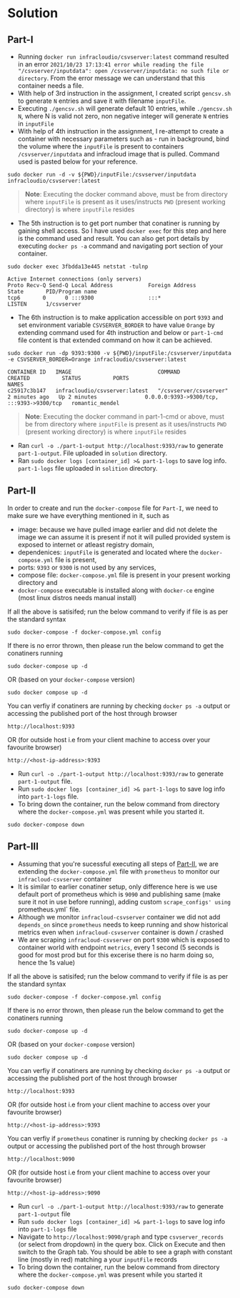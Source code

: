 # Solution

## Part-I

- Running `docker run infracloudio/csvserver:latest` command resulted in an error `2021/10/23 17:13:41 error while reading the file "/csvserver/inputdata": open /csvserver/inputdata: no such file or directory`. From the error message we can understand that this container needs a file.
- With help of 3rd instruction in the assignment, I created script `gencsv.sh` to generate `N` entries and save it with filename `inputFile`.
- Executing `./gencsv.sh` will generate default 10 entries, while `./gencsv.sh N`, where N is valid not zero, non negative integer will generate `N` entries in `inputFile`
- With help of 4th instruction in the assignment, I re-attempt to create a container with necessary parameters such as - run in background, bind the volume where the `inputFile` is present to containers `/csvserver/inputdata` and infracloud image that is pulled. Command used is pasted below for your reference.

```console
sudo docker run -d -v ${PWD}/inputFile:/csvserver/inputdata infracloudio/csvserver:latest
```
> **Note**: Executing the docker command above, must be from directory where `inputFile` is present as it uses/instructs `PWD` (present working directory) is where `inputFile` resides
- The 5th instruction is to get port number that conatiner is running by gaining shell access. So I have used `docker exec` for this step and here is the command used and result. You can also get port details by executing `docker ps -a` command and navigating port section of your container.

```console
sudo docker exec 3fbdda13e445 netstat -tulnp
```
```console
Active Internet connections (only servers)
Proto Recv-Q Send-Q Local Address           Foreign Address         State       PID/Program name    
tcp6       0      0 :::9300                 :::*                    LISTEN      1/csvserver        
```
- The 6th instruction is to make application accessible on port `9393` and set environment variable `CSVSERVER_BORDER` to have value `Orange` by extending command used for 4th instruction and below or `part-1-cmd` file content is that extended command on how it can be achieved.

```console
sudo docker run -dp 9393:9300 -v ${PWD}/inputFile:/csvserver/inputdata -e CSVSERVER_BORDER=Orange infracloudio/csvserver:latest
```
```
CONTAINER ID   IMAGE                           COMMAND                  CREATED          STATUS          PORTS                                                 NAMES
c25917c3b147   infracloudio/csvserver:latest   "/csvserver/csvserver"   2 minutes ago   Up 2 minutes               0.0.0.0:9393->9300/tcp, :::9393->9300/tcp   romantic_mendel
```
> **Note**: Executing the docker command in part-1-cmd or above, must be from directory where `inputFile` is present as it uses/instructs `PWD` (present working directory) is where `inputFile` resides

- Ran `curl -o ./part-1-output http://localhost:9393/raw` to generate `part-1-output`. File uploaded in `solution` directory.
- Ran  `sudo docker logs [container_id] >& part-1-logs` to save log info. `part-1-logs` file uploaded in `solition` directory.

## Part-II

In order to create and run the `docker-compose` file for `Part-I`, we need to make sure we have everything mentioned in it, such as     
- image: because we have pulled image earlier and did not delete the image we can assume it is present if not it will pulled provided system is exposed to internet or atleast registry domain, 
- dependenices: `inputFile` is generated and located where the `docker-compose.yml` file is present, 
- ports: `9393` or `9300` is not used by any services,
- compose file: `docker-compose.yml` file is present in your present working directory and
- `docker-compose` executable is installed along with `docker-ce` engine (most linux distros needs manual install)

If all the above is satisifed; run the below command to verify if file is as per the standard syntax

```console
sudo docker-compose -f docker-compose.yml config
```
If there is no error thrown, then please run the below command to get the conatiners running
```console
sudo docker-compose up -d
```
OR (based on your `docker-compose` version)
```console
sudo docker compose up -d
```
You can verfiy if conatiners are running by checking `docker ps -a` output or accessing the published port of the host through browser

```
http://localhost:9393
```
OR (for outside host i.e from your client machine to access over your favourite browser)
```
http://<host-ip-address>:9393
```
- Run `curl -o ./part-1-output http://localhost:9393/raw` to generate `part-1-output` file.
- Run `sudo docker logs [container_id] >& part-1-logs` to save log info into `part-1-logs` file.
- To bring down the container, run the below command from directory where the `docker-compose.yml` was present while you started it.
```console
sudo docker-compose down
```

## Part-III
- Assuming that you're sucessful executing all steps of [Part-II](#Part-II), we are extending the `docker-compose.yml` file with `prometheus` to monitor our `infracloud-csvserver` container
- It is similar to earlier conatiner setup, only difference here is we use default port of prometheus which is `9090` and publishing same (make sure it not in use before running), adding custom `scrape_configs' using `prometheus.yml` file. 
- Although we monitor `infracloud-csvserver` container we did not add `depends_on` since `prometheus` needs to keep running and show historical metrics even when `infracloud-csvserver` container is down / crashed
- We are scraping `infracloud-csvserver` on port `9300` which is exposed to container world with endpoint `metrics`, every 1 second (5 seconds is good for most prod but for this excerise there is no harm doing so, hence the 1s value)

If all the above is satisifed; run the below command to verify if file is as per the standard syntax

```console
sudo docker-compose -f docker-compose.yml config
```
If there is no error thrown, then please run the below command to get the conatiners running
```console
sudo docker-compose up -d
```
OR (based on your `docker-compose` version)
```console
sudo docker compose up -d
```
You can verfiy if conatiners are running by checking `docker ps -a` output or accessing the published port of the host through browser

```
http://localhost:9393
```
OR (for outside host i.e from your client machine to access over your favourite browser)
```
http://<host-ip-address>:9393
```
You can verfiy if `prometheus` conatiner is running by checking `docker ps -a` output or accessing the published port of the host through browser

```
http://localhost:9090
```
OR (for outside host i.e from your client machine to access over your favourite browser)
```
http://<host-ip-address>:9090
```
- Run `curl -o ./part-1-output http://localhost:9393/raw` to generate `part-1-output` file
- Run `sudo docker logs [container_id] >& part-1-logs` to save log info into `part-1-logs` file
-  Navigate to `http://localhost:9090/graph` and type `csvserver_records` (or select from dropdown) in the query box. Click on Execute and then switch to the Graph tab. You should be able to see a graph with constant line (mostly in red) matching a your `inputFile` records
- To bring down the container, run the below command from directory where the `docker-compose.yml` was present while you started it
```console
sudo docker-compose down
```

